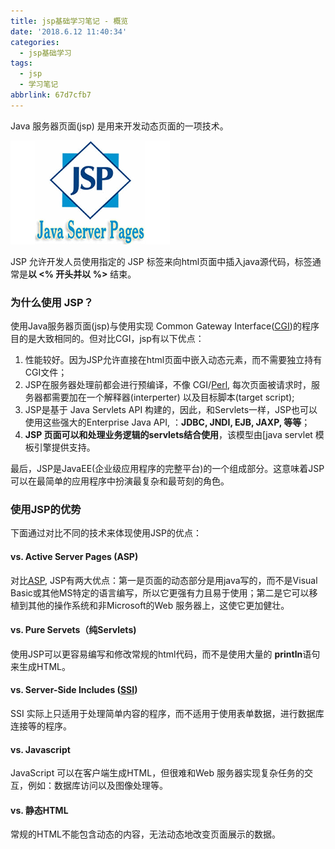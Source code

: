 ```yaml
---
title: jsp基础学习笔记 - 概览
date: '2018.6.12 11:40:34'
categories:
  - jsp基础学习
tags:
  - jsp
  - 学习笔记
abbrlink: 67d7cfb7
---
```


Java 服务器页面(jsp) 是用来开发动态页面的一项技术。

![](/images/jsp基础学习-概览/JSP.png)

<!-- more -->

JSP 允许开发人员使用指定的 JSP 标签来向html页面中插入java源代码，标签通常是**以 <% 开头并以 %>** 结束。


### 为什么使用 JSP？

使用Java服务器页面(jsp)与使用实现 Common Gateway Interface([CGI](https://baike.baidu.com/item/CGI/607810))的程序目的是大致相同的。但对比CGI，jsp有以下优点：

1. 性能较好。因为JSP允许直接在html页面中嵌入动态元素，而不需要独立持有CGI文件；
2. JSP在服务器处理前都会进行预编译，不像 CGI/[Perl](https://baike.baidu.com/item/perl), 每次页面被请求时，服务器都需要加在一个解释器(interperter) 以及目标脚本(target script);
3. JSP是基于 Java Servlets API 构建的，因此，和Servlets一样，JSP也可以使用这些强大的Enterprise Java API, ：**JDBC, JNDI, EJB, JAXP, 等等**；
4. **JSP 页面可以和处理业务逻辑的servlets结合使用**，该模型由[java servlet 模板引擎提供支持。

最后，JSP是JavaEE(企业级应用程序的完整平台)的一个组成部分。这意味着JSP可以在最简单的应用程序中扮演最复杂和最苛刻的角色。

### 使用JSP的优势

下面通过对比不同的技术来体现使用JSP的优点：

#### vs. Active Server Pages (ASP)

对比[ASP](https://baike.baidu.com/item/asp/128906), JSP有两大优点：第一是页面的动态部分是用java写的，而不是Visual Basic或其他MS特定的语言编写，所以它更强有力且易于使用；第二是它可以移植到其他的操作系统和非Microsoft的Web 服务器上，这使它更加健壮。

#### vs. Pure Servets（纯Servlets)

使用JSP可以更容易编写和修改常规的html代码，而不是使用大量的 **println**语句来生成HTML。

#### vs. Server-Side Includes ([SSI](https://baike.baidu.com/item/SSI))

SSI 实际上只适用于处理简单内容的程序，而不适用于使用表单数据，进行数据库连接等的程序。

#### vs. Javascript

JavaScript 可以在客户端生成HTML，但很难和Web 服务器实现复杂任务的交互，例如：数据库访问以及图像处理等。

#### vs. 静态HTML

常规的HTML不能包含动态的内容，无法动态地改变页面展示的数据。



